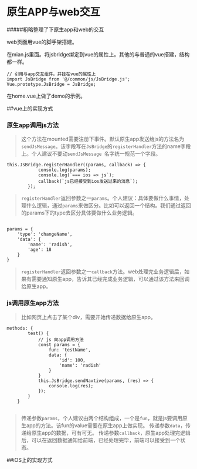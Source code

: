 # 原生APP与web交互

#####粗略整理了下原生app和web的交互

web页面用vue的脚手架搭建。

在mian.js里面。将jsbridge绑定到vue的属性上。其他的与普通的vue搭建，结构都一样。

```
// 引用与app交互组件。并挂在vue的属性上
import JsBridge from '@/common/js/JsBridge.js';
Vue.prototype.JsBridge = JsBridge;

```

在home.vue上做了demo的示例。

##vue上的实现方式

### 原生app调用js方法

> 这个方法在mounted需要注册下事件。默认原生app发送给js的方法名为 `sendJsMessage`。该字段写在`JsBridge`的`registerHandler`方法的name字段上。个人建议不要动`sendJsMessage `名字统一规范一个字段。

```
this.JsBridge.registerHandler((params, callback) => {
            console.log(params);
            console.log(`=== ios => js`);
            callback(`js已经接受到ios发送过来的消息`);
        });
```


> `registerHandler`返回参数之一`params`。个人建议：具体要做什么事情，处理什么逻辑，通过`params`来做区分。比如可以返回一个结构。我们通过返回的params下的type去区分具体要做什么业务逻辑。

```

params = {
	'type': 'changeName',
	'data': {
		'name': 'radish',
		'age': 18
	}
}

```

> `registerHandler`返回参数之一`callback`方法。web处理完业务逻辑后，如果有需要通知原生app，告诉其已经完成业务逻辑，可以通过该方法来回调给原生app。


### js调用原生app方法
> 比如网页上点击了某个div，需要开始传递数据给原生app。

```
methods: {
        test() {
            // js 向app调用方法
            const params = {
                fun: 'testName',
                data: {
                    'id': 100,
                    'name': 'radish'
                }
            }
            this.JsBridge.sendNavtive(params, (res) => {
                console.log(res);
            });
        }
    }
    
```

> 传递参数`params`，个人建议由两个结构组成，一个是`fun`，就是js要调用原生app的方法。该fun的value需要在原生app上做实现。
> 传递参数`data`，传递给原生app的数据，可有可无。
> 传递参数`callback`，原生app处理完逻辑后，可以在返回数据通知给前端，已经处理完毕，前端可以接受到一个状态。


##iOS上的实现方式



